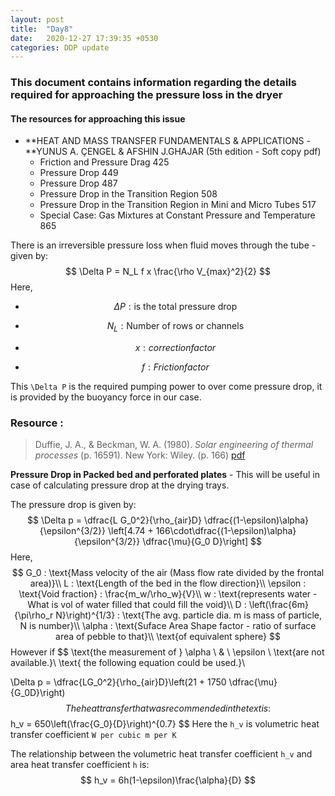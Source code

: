 ```yaml
---
layout: post
title:  "Day8"
date:   2020-12-27 17:39:35 +0530
categories: DDP update
---
```


### This document contains information regarding the details required for approaching the pressure loss in the dryer

#### The resources for approaching this issue

* **HEAT AND MASS TRANSFER FUNDAMENTALS & APPLICATIONS - **YUNUS A. ÇENGEL & AFSHIN J.GHAJAR (5th edition - Soft copy pdf)
  * Friction and Pressure Drag 425
  * Pressure Drop 449
  * Pressure Drop 487
  * Pressure Drop in the Transition Region 508
  * Pressure Drop in the Transition Region in Mini and Micro Tubes 517
  * Special Case: Gas Mixtures at Constant Pressure and
    Temperature 865



There is an irreversible pressure loss when fluid moves through the tube - given by:
$$
\Delta  P = N_L f x \frac{\rho V_{max}^2}{2}
$$
Here, 

 * $$
   \Delta P :  \text{is the total pressure drop}
   $$

- $$
  N_L : \text{Number of rows or channels}
  $$

- $$
  x : correction factor
  $$

- $$
  f : Friction factor
  $$

This ` \Delta P ` is the required pumping power to over come pressure drop, it is provided by the buoyancy force in our case.

### Resource : 

> Duffie, J. A., & Beckman, W. A. (1980). *Solar engineering of thermal processes* (p. 16591). New York: Wiley. (p. 166) [pdf](https://d1wqtxts1xzle7.cloudfront.net/56802928/SOLAR_ENGINEERING_OF_THERMAL_PROCESSES__DUFFIE___beckman_Fourth_Edition_2013.pdf?1529084483=&response-content-disposition=inline%3B+filename%3DSolar_Engineering_of_Thermal_Processes.pdf&Expires=1609067381&Signature=M-gpYqlKNc6CKguZMT~BuK7H8woTRIeMX-qfjheQwLQK~Y8HAL8~2VCMZNmnKkYliMrih8a2hIg3U3~9KNqu1G2fbNMT5KBNfzOc55c63KFVIOgd-sO52IUjBBVyd~nDgogo03bPKFrR-JOv1c5zc5NCeLRcmzglPK-dRDTr73cy9onkloNm3ZbV0bzJNlNSRJIlpynYtkMUHi~tVnt5zkiNnoKhzHgll9VzekZ8EZf~-asGqQ1HWRx4irD9hIuSuWlt6wNaw3Zb226lxzSqB5SP9DrB3xFpMMi0uDIABD~UMZ8NP-kZb0Ddpn7djd4yJ7sR~5Joqb13BdCy7ZYgkQ__&Key-Pair-Id=APKAJLOHF5GGSLRBV4ZA)

**Pressure Drop in Packed bed and perforated plates** - This will be useful in case of calculating pressure drop at the drying trays.

The pressure drop is given by:
$$
\Delta p = \dfrac{L G_0^2}{\rho_{air}D} \dfrac{(1-\epsilon)\alpha}{\epsilon^{3/2}} \left[4.74 + 166\cdot\dfrac{(1-\epsilon)\alpha}{\epsilon^{3/2}} \dfrac{\mu}{G_0 D}\right]
$$
Here,
$$
G_0 : \text{Mass velocity of the air (Mass flow rate divided by the frontal area)}\\
L : \text{Length of the bed in the flow direction}\\
\epsilon : \text{Void fraction} : \frac{m_w/\rho_w}{V}\\ w : \text{represents water - What is vol of water filled that could fill the void}\\
D : \left(\frac{6m}{\pi\rho_r N}\right)^{1/3} : \text{The avg. particle dia. m is mass of particle, N is number}\\
\alpha : \text{Suface Area Shape factor - ratio of surface area of pebble to that}\\ \text{of equivalent sphere}
$$
However if
$$
\text{the measurement of } \alpha \ \& \ \epsilon \ \text{are not available.}\\ \text{ the following equation could be used.}\\

\Delta p = \dfrac{LG_0^2}{\rho_{air}D}\left(21 + 1750 \dfrac{\mu}{G_0D}\right)
$$
The heat transfer that was recommended in the text is:
$$
h_v = 650\left(\frac{G_0}{D}\right)^{0.7}
$$
Here the `h_v` is volumetric heat transfer coefficient `W per cubic m per K`

The relationship between the volumetric heat transfer coefficient `h_v` and area heat transfer coefficient `h` is:
$$
h_v = 6h(1-\epsilon)\frac{\alpha}{D}
$$


